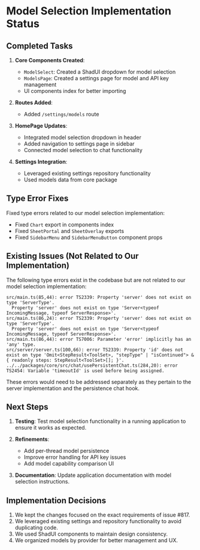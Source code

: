 # Model Selection Implementation Status

## Completed Tasks

1. **Core Components Created**:
   - `ModelSelect`: Created a ShadUI dropdown for model selection
   - `ModelsPage`: Created a settings page for model and API key management
   - UI components index for better importing

2. **Routes Added**:
   - Added `/settings/models` route

3. **HomePage Updates**:
   - Integrated model selection dropdown in header
   - Added navigation to settings page in sidebar
   - Connected model selection to chat functionality

4. **Settings Integration**:
   - Leveraged existing settings repository functionality
   - Used models data from core package

## Type Error Fixes

Fixed type errors related to our model selection implementation:
- Fixed `Chart` export in components index
- Fixed `SheetPortal` and `SheetOverlay` exports 
- Fixed `SidebarMenu` and `SidebarMenuButton` component props

## Existing Issues (Not Related to Our Implementation)

The following type errors exist in the codebase but are not related to our model selection implementation:

```
src/main.ts(85,44): error TS2339: Property 'server' does not exist on type 'ServerType'.
  Property 'server' does not exist on type 'Server<typeof IncomingMessage, typeof ServerResponse>'.
src/main.ts(86,24): error TS2339: Property 'server' does not exist on type 'ServerType'.
  Property 'server' does not exist on type 'Server<typeof IncomingMessage, typeof ServerResponse>'.
src/main.ts(86,44): error TS7006: Parameter 'error' implicitly has an 'any' type.
src/server/server.ts(100,66): error TS2339: Property 'id' does not exist on type 'Omit<StepResult<ToolSet>, "stepType" | "isContinued"> & { readonly steps: StepResult<ToolSet>[]; }'.
../../packages/core/src/chat/usePersistentChat.ts(284,20): error TS2454: Variable 'timeoutId' is used before being assigned.
```

These errors would need to be addressed separately as they pertain to the server implementation and the persistence chat hook.

## Next Steps

1. **Testing**: Test model selection functionality in a running application to ensure it works as expected.

2. **Refinements**:
   - Add per-thread model persistence
   - Improve error handling for API key issues
   - Add model capability comparison UI

3. **Documentation**: Update application documentation with model selection instructions.

## Implementation Decisions

1. We kept the changes focused on the exact requirements of issue #817.
2. We leveraged existing settings and repository functionality to avoid duplicating code.
3. We used ShadUI components to maintain design consistency.
4. We organized models by provider for better management and UX.